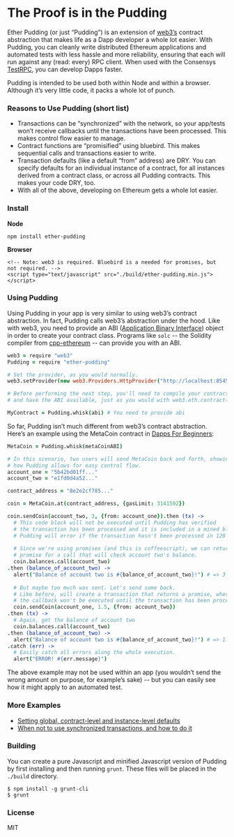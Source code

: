 # The Proof is in the Pudding

Ether Pudding (or just “Pudding”) is an extension of [web3’s](https://github.com/ethereum/web3.js/tree/master) contract abstraction that makes life as a Dapp developer a whole lot easier. With Pudding, you can cleanly write distributed Ethereum applications and automated tests with less hassle and more reliability, ensuring that each will run against any (read: every) RPC client. When used with the Consensys [TestRPC](https://github.com/ConsenSys/testrpc), you can develop Dapps faster.

Pudding is intended to be used both within Node and within a browser. Although it’s very little code, it packs a whole lot of punch.  

### Reasons to Use Pudding (short list)
* Transactions can be “synchronized” with the network, so your app/tests won’t receive callbacks until the transactions have been processed. This makes control flow easier to manage.
* Contract functions are “promisified” using bluebird. This makes sequential calls and transactions easier to write.
* Transaction defaults (like a default “from” address) are DRY. You can specify defaults for an individual instance of a contract, for all instances derived from a contract class, or across all Pudding contracts. This makes your code DRY, too.
* With all of the above, developing on Ethereum gets a whole lot easier.    

### Install

**Node**
```
npm install ether-pudding
```

**Browser**
```
<!-- Note: web3 is required. Bluebird is a needed for promises, but not required. -->
<script type="text/javascript" src="./build/ether-pudding.min.js"></script>
```

### Using Pudding

Using Pudding in your app is very similar to using web3’s contract abstraction. In fact, Pudding calls web3’s abstraction under the hood. Like with web3, you need to provide an ABI ([Application Binary Interface](https://github.com/ethereum/wiki/wiki/Ethereum-Contract-ABI)) object in order to create your contract class. Programs like `solc` -- the Solidity compiler from [cpp-ethereum](https://github.com/ethereum/cpp-ethereum) -- can provide you with an ABI.

```coffeescript
web3 = require "web3"
Pudding = require "ether-pudding"

# Set the provider, as you would normally. 
web3.setProvider(new web3.Providers.HttpProvider("http://localhost:8545"))

# Before performing the next step, you'll need to compile your contract
# and have the ABI available, just as you would with web3.eth.contract().

MyContract = Pudding.whisk(abi) # You need to provide abi
```

So far, Pudding isn’t much different from web3’s contract abstraction. Here’s an example using the MetaCoin contract in [Dapps For Beginners](https://dappsforbeginners.wordpress.com/tutorials/your-first-dapp/):

```coffeescript
MetaCoin = Pudding.whisk(metaCoinABI)

# In this scenario, two users will send MetaCoin back and forth, showing
# how Pudding allows for easy control flow. 
account_one = "5b42bd01ff..."
account_two = "e1fd0d4a52..."

contract_address = "8e2e2cf785..."

coin = MetaCoin.at(contract_address, {gasLimit: 3141592})

coin.sendCoin(account_two, 3, {from: account_one}).then (tx) ->
  # This code block will not be executed until Pudding has verified 
  # the transaction has been processed and it is included in a mined block.
  # Pudding will error if the transaction hasn't been processed in 120 seconds.
  
  # Since we're using promises (and this is coffeescript), we can return a 
  # promise for a call that will check account two's balance.
  coin.balances.call(account_two)
.then (balance_of_account_two) ->
  alert("Balance of account two is #{balance_of_account_two}!") # => 3
  
  # But maybe too much was sent. Let's send some back.
  # Like before, will create a transaction that returns a promise, where
  # the callback won't be executed until the transaction has been processed.
  coin.sendCoin(account_one, 1.5, {from: account_two})
.then (tx) ->
  # Again, get the balance of account two
  coin.balances.call(account_two)
.then (balance_of_account_two) ->
  alert("Balance of account two is #{balance_of_account_two}!") # => 1.5
.catch (err) ->
  # Easily catch all errors along the whole execution.
  alert("ERROR! #{err.message}")
```

The above example may not be used within an app (you wouldn’t send the wrong amount on purpose, for example’s sake) -- but you can easily see how it might apply to an automated test.

### More Examples

* [Setting global, contract-level and instance-level defaults](https://github.com/ConsenSys/ether-pudding/wiki/Setting-global,-contract-level-and-instance-level-defaults)
* [When not to use synchronized transactions, and how to do it](https://github.com/ConsenSys/ether-pudding/wiki/When-not-to-use-synchronized-transactions,-and-how-to-do-it)

### Building

You can create a pure Javascript and minified Javascript version of Pudding by first installing and then running `grunt`. These files will be placed in the `./build` directory.

```
$ npm install -g grunt-cli
$ grunt
```

### License

MIT
